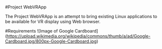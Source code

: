 #Project WebVRApp

The Project WebVRApp is an attempt to bring existing Linux applications
to be available for VR display using Web browser.

#Requirements
![Image of Google Cardboard] (https://upload.wikimedia.org/wikipedia/commons/thumb/a/ad/Google-Cardboard.jpg/800px-Google-Cardboard.jpg)

